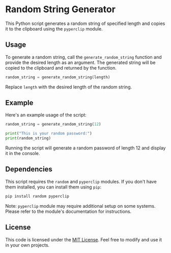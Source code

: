 # Random String Generator

This Python script generates a random string of specified length and copies it to the clipboard using the `pyperclip` module.

## Usage

To generate a random string, call the `generate_random_string` function and provide the desired length as an argument. The generated string will be copied to the clipboard and returned by the function.

```python
random_string = generate_random_string(length)
```

Replace `length` with the desired length of the random string.

## Example

Here's an example usage of the script:

```python
random_string = generate_random_string(12)

print("This is your random password:")
print(random_string)
```

Running the script will generate a random password of length 12 and display it in the console.

## Dependencies

This script requires the `random` and `pyperclip` modules. If you don't have them installed, you can install them using `pip`:

```bash
pip install random pyperclip
```

Note: `pyperclip` module may require additional setup on some systems. Please refer to the module's documentation for instructions.

## License

This code is licensed under the [MIT License](https://opensource.org/licenses/MIT). Feel free to modify and use it in your own projects.
